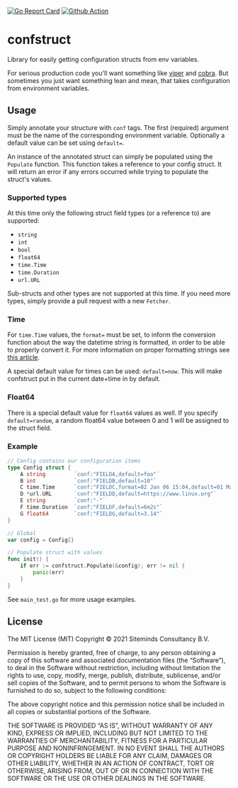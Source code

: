 [![Go Report Card](https://goreportcard.com/badge/github.com/Siteminds/confstruct)](https://goreportcard.com/report/github.com/Siteminds/confstruct)
[![Github Action](https://github.com/Siteminds/confstruct/workflows/Go/badge.svg)](https://github.com/Siteminds/confstruct/actions?query=workflow%3AGo)

# confstruct

Library for easily getting configuration structs from env variables.

For serious production code you'll want something like
[viper](https://github.com/spf13/viper) and
[cobra](https://github.com/spf13/cobra). But sometimes you just want
something lean and mean, that takes configuration from environment
variables.

## Usage

Simply annotate your structure with `conf` tags. The first (required)
argument must be the name of the corresponding environment variable.
Optionally a default value can be set using `default=`.

An instance of the annotated struct can simply be populated using
the `Populate` function. This function takes a reference to your
config struct. It will return an error if any errors occurred while
trying to populate the struct's values.

### Supported types

At this time only the following struct field types (or a reference to)
are supported:

* `string`
* `int`
* `bool`
* `float64`
* `time.Time`
* `time.Duration`
* `url.URL`

Sub-structs and other types are not supported at this time. If you
need more types, simply provide a pull request with a new `Fetcher`.

### Time

For `time.Time` values, the `format=` must be set, to inform the
conversion function about the way the datetime string is formatted,
in order to be able to properly convert it. For more information on
proper formatting strings see
[this article](https://programming.guide/go/format-parse-string-time-date-example.html).

A special default value for times can be used: `default=now`. This
will make confstruct put in the current date+time in by default.

### Float64

There is a special default value for `float64` values as well. If
you specify `default=random`, a random float64 value between 0 and 1
will be assigned to the struct field.

### Example

```go
// Config contains our configuration items
type Config struct {
    A string         `conf:"FIELDA,default=foo"`
    B int            `conf:"FIELDB,default=10"`
    C time.Time      `conf:"FIELDC,format=02 Jan 06 15:04,default=01 May 20 11:11"`
    D *url.URL       `conf:"FIELDD,default=https://www.linux.org"`
    E string         `conf:"-"`
    F time.Duration  `conf:"FIELDF,default=6m2s"`
    G float64        `conf:"FIELDG,default=3.14"`
}

// Global
var config = Config{}

// Populate struct with values
func init() {
    if err := confstruct.Populate(&config); err != nil {
        panic(err)
    }
}
```

See `main_test.go` for more usage examples.

## License

The MIT License (MIT)
Copyright © 2021 Siteminds Consultancy B.V.

Permission is hereby granted, free of charge, to any person obtaining a copy of this software and associated documentation files (the “Software”), to deal in the Software without restriction, including without limitation the rights to use, copy, modify, merge, publish, distribute, sublicense, and/or sell copies of the Software, and to permit persons to whom the Software is furnished to do so, subject to the following conditions:

The above copyright notice and this permission notice shall be included in all copies or substantial portions of the Software.

THE SOFTWARE IS PROVIDED “AS IS”, WITHOUT WARRANTY OF ANY KIND, EXPRESS OR IMPLIED, INCLUDING BUT NOT LIMITED TO THE WARRANTIES OF MERCHANTABILITY, FITNESS FOR A PARTICULAR PURPOSE AND NONINFRINGEMENT. IN NO EVENT SHALL THE AUTHORS OR COPYRIGHT HOLDERS BE LIABLE FOR ANY CLAIM, DAMAGES OR OTHER LIABILITY, WHETHER IN AN ACTION OF CONTRACT, TORT OR OTHERWISE, ARISING FROM, OUT OF OR IN CONNECTION WITH THE SOFTWARE OR THE USE OR OTHER DEALINGS IN THE SOFTWARE.
